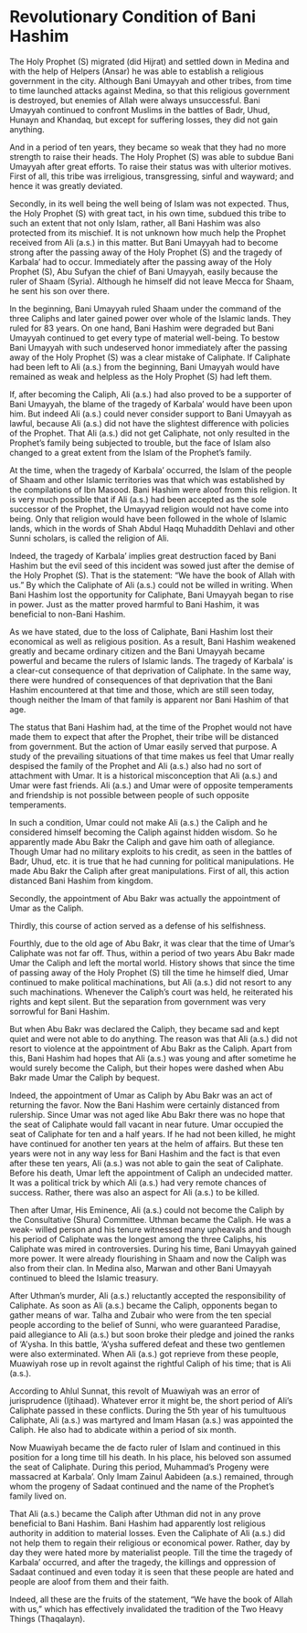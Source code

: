 Revolutionary Condition of Bani Hashim
======================================

The Holy Prophet (S) migrated (did Hijrat) and settled down in Medina
and with the help of Helpers (Ansar) he was able to establish a
religious government in the city. Although Bani Umayyah and other
tribes, from time to time launched attacks against Medina, so that this
religious government is destroyed, but enemies of Allah were always
unsuccessful. Bani Umayyah continued to confront Muslims in the battles
of Badr, Uhud, Hunayn and Khandaq, but except for suffering losses, they
did not gain anything.

And in a period of ten years, they became so weak that they had no more
strength to raise their heads. The Holy Prophet (S) was able to subdue
Bani Umayyah after great efforts. To raise their status was with
ulterior motives. First of all, this tribe was irreligious,
transgressing, sinful and wayward; and hence it was greatly deviated.

Secondly, in its well being the well being of Islam was not expected.
Thus, the Holy Prophet (S) with great tact, in his own time, subdued
this tribe to such an extent that not only Islam, rather, all Bani
Hashim was also protected from its mischief. It is not unknown how much
help the Prophet received from Ali (a.s.) in this matter. But Bani
Umayyah had to become strong after the passing away of the Holy Prophet
(S) and the tragedy of Karbala’ had to occur. Immediately after the
passing away of the Holy Prophet (S), Abu Sufyan the chief of Bani
Umayyah, easily because the ruler of Shaam (Syria). Although he himself
did not leave Mecca for Shaam, he sent his son over there.

In the beginning, Bani Umayyah ruled Shaam under the command of the
three Caliphs and later gained power over whole of the Islamic lands.
They ruled for 83 years. On one hand, Bani Hashim were degraded but Bani
Umayyah continued to get every type of material well-being. To bestow
Bani Umayyah with such undeserved honor immediately after the passing
away of the Holy Prophet (S) was a clear mistake of Caliphate. If
Caliphate had been left to Ali (a.s.) from the beginning, Bani Umayyah
would have remained as weak and helpless as the Holy Prophet (S) had
left them.

If, after becoming the Caliph, Ali (a.s.) had also proved to be a
supporter of Bani Umayyah, the blame of the tragedy of Karbala’ would
have been upon him. But indeed Ali (a.s.) could never consider support
to Bani Umayyah as lawful, because Ali (a.s.) did not have the slightest
difference with policies of the Prophet. That Ali (a.s.) did not get
Caliphate, not only resulted in the Prophet’s family being subjected to
trouble, but the face of Islam also changed to a great extent from the
Islam of the Prophet’s family.

At the time, when the tragedy of Karbala’ occurred, the Islam of the
people of Shaam and other Islamic territories was that which was
established by the compilations of Ibn Masood. Bani Hashim were aloof
from this religion. It is very much possible that if Ali (a.s.) had been
accepted as the sole successor of the Prophet, the Umayyad religion
would not have come into being. Only that religion would have been
followed in the whole of Islamic lands, which in the words of Shah Abdul
Haqq Muhaddith Dehlavi and other Sunni scholars, is called the religion
of Ali.

Indeed, the tragedy of Karbala’ implies great destruction faced by Bani
Hashim but the evil seed of this incident was sowed just after the
demise of the Holy Prophet (S). That is the statement: “We have the book
of Allah with us.” By which the Caliphate of Ali (a.s.) could not be
willed in writing. When Bani Hashim lost the opportunity for Caliphate,
Bani Umayyah began to rise in power. Just as the matter proved harmful
to Bani Hashim, it was beneficial to non-Bani Hashim.

As we have stated, due to the loss of Caliphate, Bani Hashim lost their
economical as well as religious position. As a result, Bani Hashim
weakened greatly and became ordinary citizen and the Bani Umayyah became
powerful and became the rulers of Islamic lands. The tragedy of Karbala’
is a clear-cut consequence of that deprivation of Caliphate. In the same
way, there were hundred of consequences of that deprivation that the
Bani Hashim encountered at that time and those, which are still seen
today, though neither the Imam of that family is apparent nor Bani
Hashim of that age.

The status that Bani Hashim had, at the time of the Prophet would not
have made them to expect that after the Prophet, their tribe will be
distanced from government. But the action of Umar easily served that
purpose. A study of the prevailing situations of that time makes us feel
that Umar really despised the family of the Prophet and Ali (a.s.) also
had no sort of attachment with Umar. It is a historical misconception
that Ali (a.s.) and Umar were fast friends. Ali (a.s.) and Umar were of
opposite temperaments and friendship is not possible between people of
such opposite temperaments.

In such a condition, Umar could not make Ali (a.s.) the Caliph and he
considered himself becoming the Caliph against hidden wisdom. So he
apparently made Abu Bakr the Caliph and gave him oath of allegiance.
Though Umar had no military exploits to his credit, as seen in the
battles of Badr, Uhud, etc. it is true that he had cunning for political
manipulations. He made Abu Bakr the Caliph after great manipulations.
First of all, this action distanced Bani Hashim from kingdom.

Secondly, the appointment of Abu Bakr was actually the appointment of
Umar as the Caliph.

Thirdly, this course of action served as a defense of his selfishness.

Fourthly, due to the old age of Abu Bakr, it was clear that the time of
Umar’s Caliphate was not far off. Thus, within a period of two years Abu
Bakr made Umar the Caliph and left the mortal world. History shows that
since the time of passing away of the Holy Prophet (S) till the time he
himself died, Umar continued to make political machinations, but Ali
(a.s.) did not resort to any such machinations. Whenever the Caliph’s
court was held, he reiterated his rights and kept silent. But the
separation from government was very sorrowful for Bani Hashim.

But when Abu Bakr was declared the Caliph, they became sad and kept
quiet and were not able to do anything. The reason was that Ali (a.s.)
did not resort to violence at the appointment of Abu Bakr as the Caliph.
Apart from this, Bani Hashim had hopes that Ali (a.s.) was young and
after sometime he would surely become the Caliph, but their hopes were
dashed when Abu Bakr made Umar the Caliph by bequest.

Indeed, the appointment of Umar as Caliph by Abu Bakr was an act of
returning the favor. Now the Bani Hashim were certainly distanced from
rulership. Since Umar was not aged like Abu Bakr there was no hope that
the seat of Caliphate would fall vacant in near future. Umar occupied
the seat of Caliphate for ten and a half years. If he had not been
killed, he might have continued for another ten years at the helm of
affairs. But these ten years were not in any way less for Bani Hashim
and the fact is that even after these ten years, Ali (a.s.) was not able
to gain the seat of Caliphate. Before his death, Umar left the
appointment of Caliph an undecided matter. It was a political trick by
which Ali (a.s.) had very remote chances of success. Rather, there was
also an aspect for Ali (a.s.) to be killed.

Then after Umar, His Eminence, Ali (a.s.) could not become the Caliph by
the Consultative (Shura) Committee. Uthman became the Caliph. He was a
weak- willed person and his tenure witnessed many upheavals and though
his period of Caliphate was the longest among the three Caliphs, his
Caliphate was mired in controversies. During his time, Bani Umayyah
gained more power. It were already flourishing in Shaam and now the
Caliph was also from their clan. In Medina also, Marwan and other Bani
Umayyah continued to bleed the Islamic treasury.

After Uthman’s murder, Ali (a.s.) reluctantly accepted the
responsibility of Caliphate. As soon as Ali (a.s.) became the Caliph,
opponents began to gather means of war. Talha and Zubair who were from
the ten special people according to the belief of Sunni, who were
guaranteed Paradise, paid allegiance to Ali (a.s.) but soon broke their
pledge and joined the ranks of ‘A’ysha. In this battle, ‘A’ysha suffered
defeat and these two gentlemen were also exterminated. When Ali (a.s.)
got reprieve from these people, Muawiyah rose up in revolt against the
rightful Caliph of his time; that is Ali (a.s.).

According to Ahlul Sunnat, this revolt of Muawiyah was an error of
jurisprudence (Ijtihaad). Whatever error it might be, the short period
of Ali’s Caliphate passed in these conflicts. During the 5th year of his
tumultuous Caliphate, Ali (a.s.) was martyred and Imam Hasan (a.s.) was
appointed the Caliph. He also had to abdicate within a period of six
month.

Now Muawiyah became the de facto ruler of Islam and continued in this
position for a long time till his death. In his place, his beloved son
assumed the seat of Caliphate. During this period, Muhammad’s Progeny
were massacred at Karbala’. Only Imam Zainul Aabideen (a.s.) remained,
through whom the progeny of Sadaat continued and the name of the
Prophet’s family lived on.

That Ali (a.s.) became the Caliph after Uthman did not in any prove
beneficial to Bani Hashim. Bani Hashim had apparently lost religious
authority in addition to material losses. Even the Caliphate of Ali
(a.s.) did not help them to regain their religious or economical power.
Rather, day by day they were hated more by materialist people. Till the
time the tragedy of Karbala’ occurred, and after the tragedy, the
killings and oppression of Sadaat continued and even today it is seen
that these people are hated and people are aloof from them and their
faith.

Indeed, all these are the fruits of the statement, “We have the book of
Allah with us,” which has effectively invalidated the tradition of the
Two Heavy Things (Thaqalayn).


